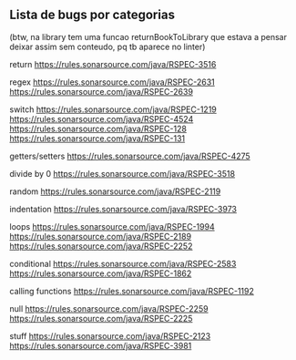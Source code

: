 ## Lista de bugs por categorias
(btw, na library tem uma funcao returnBookToLibrary que estava a pensar deixar assim sem conteudo, pq tb aparece no linter)

return
https://rules.sonarsource.com/java/RSPEC-3516


regex
https://rules.sonarsource.com/java/RSPEC-2631
https://rules.sonarsource.com/java/RSPEC-2639

switch
https://rules.sonarsource.com/java/RSPEC-1219
https://rules.sonarsource.com/java/RSPEC-4524
https://rules.sonarsource.com/java/RSPEC-128
https://rules.sonarsource.com/java/RSPEC-131

getters/setters
https://rules.sonarsource.com/java/RSPEC-4275

divide by 0
https://rules.sonarsource.com/java/RSPEC-3518

random
https://rules.sonarsource.com/java/RSPEC-2119

indentation
https://rules.sonarsource.com/java/RSPEC-3973

loops
https://rules.sonarsource.com/java/RSPEC-1994
https://rules.sonarsource.com/java/RSPEC-2189
https://rules.sonarsource.com/java/RSPEC-2252

conditional
https://rules.sonarsource.com/java/RSPEC-2583
https://rules.sonarsource.com/java/RSPEC-1862

calling functions
https://rules.sonarsource.com/java/RSPEC-1192

null
https://rules.sonarsource.com/java/RSPEC-2259
https://rules.sonarsource.com/java/RSPEC-2225

stuff
https://rules.sonarsource.com/java/RSPEC-2123
https://rules.sonarsource.com/java/RSPEC-3981
